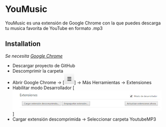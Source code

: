 YouMusic
========
YouMusic es una extensión de Google Chrome con la que puedes descarga tu musica favorita de YouTube en formato .mp3

Installation
------------
_Se necesita [Google Chrome](https://www.google.es/chrome/browser/desktop/)_
* Descargar proyecto de GitHub
* Descomprimir la carpeta
* Abrir Google Chrome -> [![Picture](https://raw.githubusercontent.com/abosch19/YoutubeMP3/master/project/config.png)] -> Más Herramientas -> Extensiones
* Habilitar modo Desarrollador
	[![Picture](https://raw.githubusercontent.com/abosch19/YoutubeMP3/master/project/extension.png)]
* Cargar extensión descomprimida -> Seleccionar carpeta YoutubeMP3
